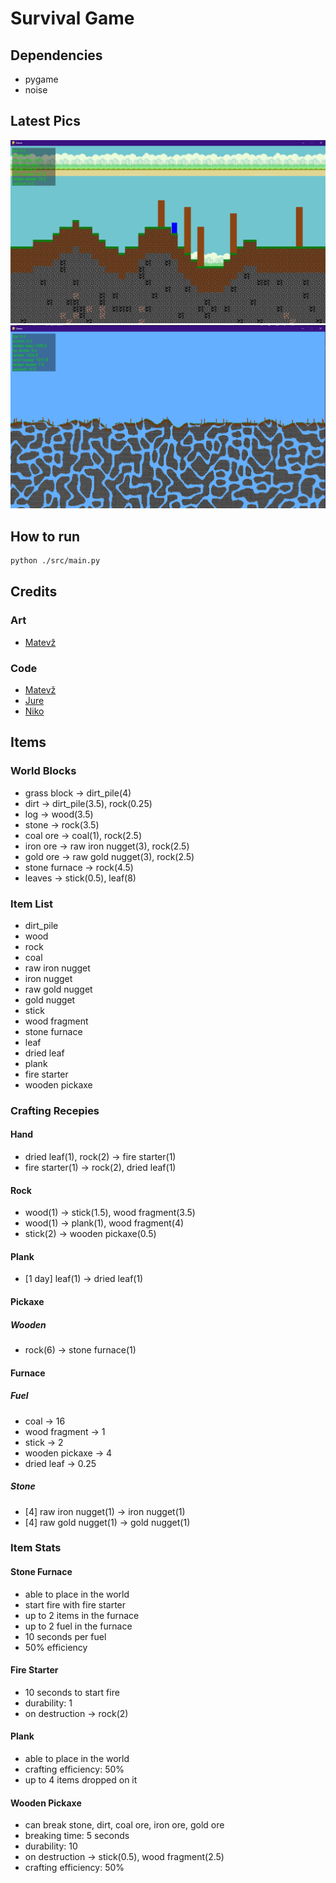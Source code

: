 # Survival Game

## Dependencies

- pygame
- noise

## Latest Pics

![image](docs/images/image.png)
![image2](docs/images/image2.png)

## How to run

```bash
python ./src/main.py
```

## Credits

### Art

- [Matevž](https://github.com/BERZI-1234)

### Code

- [Matevž](https://github.com/BERZI-1234)
- [Jure](https://github.com/Gamer1234-gif)
- [Niko](https://github.com/skelci)

## Items

### World Blocks

- grass block   -> dirt_pile(4)
- dirt          -> dirt_pile(3.5),           rock(0.25)
- log           -> wood(3.5)
- stone         -> rock(3.5)
- coal ore      -> coal(1),             rock(2.5)
- iron ore      -> raw iron nugget(3),  rock(2.5)
- gold ore      -> raw gold nugget(3),  rock(2.5)
- stone furnace -> rock(4.5)
- leaves        -> stick(0.5),          leaf(8)

### Item List

- dirt_pile
- wood
- rock
- coal
- raw iron nugget
- iron nugget
- raw gold nugget
- gold nugget
- stick
- wood fragment
- stone furnace
- leaf
- dried leaf
- plank
- fire starter
- wooden pickaxe

### Crafting Recepies

#### Hand

- dried leaf(1),    rock(2) -> fire starter(1)
- fire starter(1)           -> rock(2), dried leaf(1)

#### Rock

- wood(1)   -> stick(1.5),  wood fragment(3.5)
- wood(1)   -> plank(1),    wood fragment(4)
- stick(2)  -> wooden pickaxe(0.5)

#### Plank

- [1 day]   leaf(1) ->  dried leaf(1)

#### Pickaxe

##### Wooden

- rock(6)   -> stone furnace(1)

#### Furnace

##### Fuel

- coal              -> 16
- wood fragment     -> 1
- stick             -> 2
- wooden pickaxe    -> 4
- dried leaf        -> 0.25

##### Stone

- [4] raw iron nugget(1) -> iron nugget(1)
- [4] raw gold nugget(1) -> gold nugget(1)

### Item Stats

#### Stone Furnace

- able to place in the world
- start fire with fire starter
- up to 2 items in the furnace
- up to 2 fuel in the furnace
- 10 seconds per fuel
- 50% efficiency

#### Fire Starter

- 10 seconds to start fire
- durability: 1
- on destruction -> rock(2)

#### Plank

- able to place in the world
- crafting efficiency: 50%
- up to 4 items dropped on it

#### Wooden Pickaxe

- can break stone, dirt, coal ore, iron ore, gold ore
- breaking time: 5 seconds
- durability: 10
- on destruction -> stick(0.5), wood fragment(2.5)
- crafting efficiency: 50%
